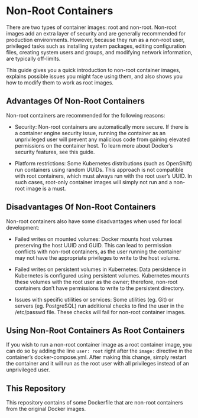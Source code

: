 # Non-Root Containers

There are two types of container images: root and non-root. Non-root images add an extra layer of security and are generally recommended for production environments. However, because they run as a non-root user, privileged tasks such as installing system packages, editing configuration files, creating system users and groups, and modifying network information, are typically off-limits.

This guide gives you a quick introduction to non-root container images, explains possible issues you might face using them, and also shows you how to modify them to work as root images.

## Advantages Of Non-Root Containers

Non-root containers are recommended for the following reasons:

* Security: Non-root containers are automatically more secure. If there is a container engine security issue, running the container as an unprivileged user will prevent any malicious code from gaining elevated permissions on the container host. To learn more about Docker’s security features, see this guide.

* Platform restrictions: Some Kubernetes distributions (such as OpenShift) run containers using random UUIDs. This approach is not compatible with root containers, which must always run with the root user’s UUID. In such cases, root-only container images will simply not run and a non-root image is a must.

## Disadvantages Of Non-Root Containers

Non-root containers also have some disadvantages when used for local development:

* Failed writes on mounted volumes: Docker mounts host volumes preserving the host UUID and GUID. This can lead to permission conflicts with non-root containers, as the user running the container may not have the appropriate privileges to write to the host volume.

* Failed writes on persistent volumes in Kubernetes: Data persistence in Kubernetes is configured using persistent volumes. Kubernetes mounts these volumes with the root user as the owner; therefore, non-root containers don’t have permissions to write to the persistent directory.

* Issues with specific utilities or services: Some utilities (eg. Git) or servers (eg. PostgreSQL) run additional checks to find the user in the /etc/passwd file. These checks will fail for non-root container images.

## Using Non-Root Containers As Root Containers

If you wish to run a non-root container image as a root container image, you can do so by adding the line `user: root` right after the `image:` directive in the container’s docker-compose.yml. After making this change, simply restart the container and it will run as the root user with all privileges instead of an unprivileged user.

## This Repository

This repository contains of some Dockerfile that are non-root containers from the original Docker images.
